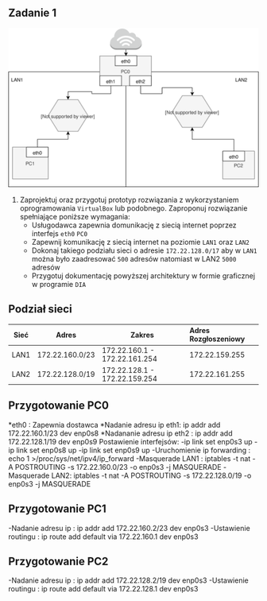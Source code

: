Zadanie 1
---------

![zadanie 1](zadanie-1.svg)

1. Zaprojektuj oraz przygotuj prototyp rozwiązania z wykorzystaniem oprogramowania ``VirtualBox`` lub podobnego. 
Zaproponuj rozwiązanie spełniające poniższe wymagania:
   * Usługodawca zapewnia domunikację z siecią internet poprzez interfejs ``eth0`` ``PC0``
   * Zapewnij komunikację z siecią internet na poziomie ``LAN1`` oraz ``LAN2``
   * Dokonaj takiego podziału sieci o adresie ``172.22.128.0/17`` aby w ``LAN1`` można było zaadresować ``500`` adresów natomiast w LAN2 ``5000`` adresów    
   * Przygotuj dokumentację powyższej architektury w formie graficznej w programie ``DIA``


  Podział sieci
 --------------
 | Sieć |  Adres   | Zakres | Adres Rozgłoszeniowy   | 
 | --------- |-------------|  --------- |:-------------| 
 |LAN1|172.22.160.0/23|172.22.160.1 - 172.22.161.254|172.22.159.255|
 |LAN2|172.22.128.0/19|172.22.128.1 - 172.22.159.254|172.22.161.255|
 
 Przygotowanie PC0
 ----------
 *eth0 : Zapewnia dostawca
 *Nadanie adresu ip eth1: ip addr add 172.22.160.1/23 dev enp0s8
 *Nadananie adresu ip eth2 : ip addr add 172.22.128.1/19 dev enp0s9
 Postawienie interfejsów:
 -ip link set enp0s3 up
 -ip link set enp0s8 up
 -ip link set enp0s9 up
 -Uruchomienie ip forwarding : echo 1 >/proc/sys/net/ipv4/ip_forward
 -Masquerade LAN1 : iptables -t nat -A POSTROUTING -s 172.22.160.0/23 -o enp0s3 -j MASQUERADE
 -Masquerade LAN2: iptables -t nat -A POSTROUTING -s 172.22.128.0/19 -o enp0s3 -j MASQUERADE
 
  Przygotowanie PC1
 ----------
 -Nadanie adresu ip : ip addr add 172.22.160.2/23 dev enp0s3
 -Ustawienie routingu : ip route add default via 172.22.160.1 dev enp0s3
 
   Przygotowanie PC2
 ----------
 
 -Nadanie adresu ip : ip addr add 172.22.128.2/19 dev enp0s3
 -Ustawienie routingu : ip route add default via 172.22.128.1 dev enp0s3
 
